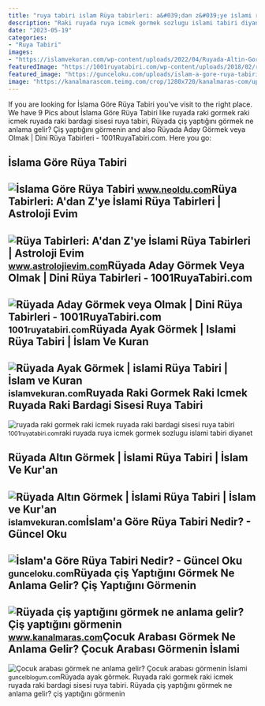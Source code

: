 ```yaml
---
title: "ruya tabiri islam Rüya tabirleri: a&#039;dan z&#039;ye i̇slami rüya tabirleri"
description: "Raki ruyada ruya icmek gormek sozlugu islami tabiri diyanet"
date: "2023-05-19"
categories:
- "Ruya Tabiri"
images:
- "https://islamvekuran.com/wp-content/uploads/2022/04/Ruyada-Altin-Gormek-Islami-Ruya-Tabiri.png"
featuredImage: "https://1001ruyatabiri.com/wp-content/uploads/2018/02/ruyada-aday-gormek-ruyada-aday-olmak-ruyada-baskan-adayi-olmak-diyanet-ruya-tabiri-islami-ruya-tabiri-768x511.jpg"
featured_image: "https://gunceloku.com/uploads/islam-a-gore-ruya-tabiri-6140664a53794.jpg"
image: "https://kanalmarascom.teimg.com/crop/1280x720/kanalmaras-com/uploads/2022/01/ruyada-cis-yaptigini-gormek-ne-anlama-gelir-cis-yaptigini-gormenin-islami-ruya-tabiri.jpg"
---
```


If you are looking for İslama Göre Rüya Tabiri you've visit to the right place. We have 9 Pics about İslama Göre Rüya Tabiri like ruyada raki gormek raki icmek ruyada raki bardagi sisesi ruya tabiri, Rüyada çiş yaptığını görmek ne anlama gelir? Çiş yaptığını görmenin and also Rüyada Aday Görmek veya Olmak | Dini Rüya Tabirleri - 1001RuyaTabiri.com. Here you go:

İslama Göre Rüya Tabiri
-----------------------

 ![İslama Göre Rüya Tabiri](https://www.neoldu.com/d/other/islamda-ruya-tabiri.jpg) <small>www.neoldu.com</small>Rüya Tabirleri: A'dan Z'ye İslami Rüya Tabirleri | Astroloji Evim
-----------------------------------------------------------------

 ![Rüya Tabirleri: A'dan Z'ye İslami Rüya Tabirleri | Astroloji Evim](https://www.astrolojievim.com/wp-content/uploads/2023/01/ruya_nedir_ruya_tabiri_islami_ruya_tabiri_astroloji_evim.jpg) <small>www.astrolojievim.com</small>Rüyada Aday Görmek Veya Olmak | Dini Rüya Tabirleri - 1001RuyaTabiri.com
------------------------------------------------------------------------

 ![Rüyada Aday Görmek veya Olmak | Dini Rüya Tabirleri - 1001RuyaTabiri.com](https://1001ruyatabiri.com/wp-content/uploads/2018/02/ruyada-aday-gormek-ruyada-aday-olmak-ruyada-baskan-adayi-olmak-diyanet-ruya-tabiri-islami-ruya-tabiri-768x511.jpg) <small>1001ruyatabiri.com</small>Rüyada Ayak Görmek | Islami Rüya Tabiri | İslam Ve Kuran
--------------------------------------------------------

 ![Rüyada Ayak Görmek | islami Rüya Tabiri | İslam ve Kuran](https://islamvekuran.com/wp-content/uploads/2022/04/Ruyada-Ayak-Gormek-islami-Ruya-Tabiri.png) <small>islamvekuran.com</small>Ruyada Raki Gormek Raki Icmek Ruyada Raki Bardagi Sisesi Ruya Tabiri
--------------------------------------------------------------------

 ![ruyada raki gormek raki icmek ruyada raki bardagi sisesi ruya tabiri](https://1001ruyatabiri.com/wp-content/uploads/2017/11/ruyada-raki-gormek-raki-icmek-ruyada-raki-bardagi-sisesi-ruya-tabiri-1001ruyatabiri-diyanet-islami-ruya-sozlugu.JPG-768x484.jpg) <small>1001ruyatabiri.com</small>raki ruyada ruya icmek gormek sozlugu islami tabiri diyanet

Rüyada Altın Görmek | İslami Rüya Tabiri | İslam Ve Kur'an
----------------------------------------------------------

 ![Rüyada Altın Görmek | İslami Rüya Tabiri | İslam ve Kur'an](https://islamvekuran.com/wp-content/uploads/2022/04/Ruyada-Altin-Gormek-Islami-Ruya-Tabiri.png) <small>islamvekuran.com</small>İslam'a Göre Rüya Tabiri Nedir? - Güncel Oku
--------------------------------------------

 ![İslam'a Göre Rüya Tabiri Nedir? - Güncel Oku](https://gunceloku.com/uploads/islam-a-gore-ruya-tabiri-6140664a53794.jpg) <small>gunceloku.com</small>Rüyada çiş Yaptığını Görmek Ne Anlama Gelir? Çiş Yaptığını Görmenin
-------------------------------------------------------------------

 ![Rüyada çiş yaptığını görmek ne anlama gelir? Çiş yaptığını görmenin](https://kanalmarascom.teimg.com/crop/1280x720/kanalmaras-com/uploads/2022/01/ruyada-cis-yaptigini-gormek-ne-anlama-gelir-cis-yaptigini-gormenin-islami-ruya-tabiri.jpg) <small>www.kanalmaras.com</small>Çocuk Arabası Görmek Ne Anlama Gelir? Çocuk Arabası Görmenin İslami
-------------------------------------------------------------------

 ![Çocuk arabası görmek ne anlama gelir? Çocuk arabası görmenin İslami](https://guncelblogum.com/wp-content/uploads/2023/02/cocuk-arabasi-gormek-ne-anlama-gelir-cocuk-arabasi-gormenin-islami-ruya-tabiri-63e24079c2a86.jpg) <small>guncelblogum.com</small>Rüyada ayak görmek. Ruyada raki gormek raki icmek ruyada raki bardagi sisesi ruya tabiri. Rüyada çiş yaptığını görmek ne anlama gelir? çiş yaptığını görmenin
